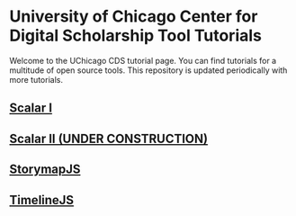 # University of Chicago Center for Digital Scholarship Tool Tutorials

Welcome to the UChicago CDS tutorial page. You can find tutorials for a multitude of open source tools. This repository is updated periodically with more tutorials.

## [Scalar I](https://github.com/fortefairy/cds-tool-tutorials/blob/main/scalar-1.md)

## [Scalar II (UNDER CONSTRUCTION)](https://github.com/fortefairy/cds-tool-tutorials/blob/main/scalar-2.md)

## [StorymapJS](https://github.com/fortefairy/cds-tool-tutorials/blob/main/storymapsjs.md)

## [TimelineJS](https://github.com/fortefairy/cds-tool-tutorials/blob/main/timelinejs.md)
